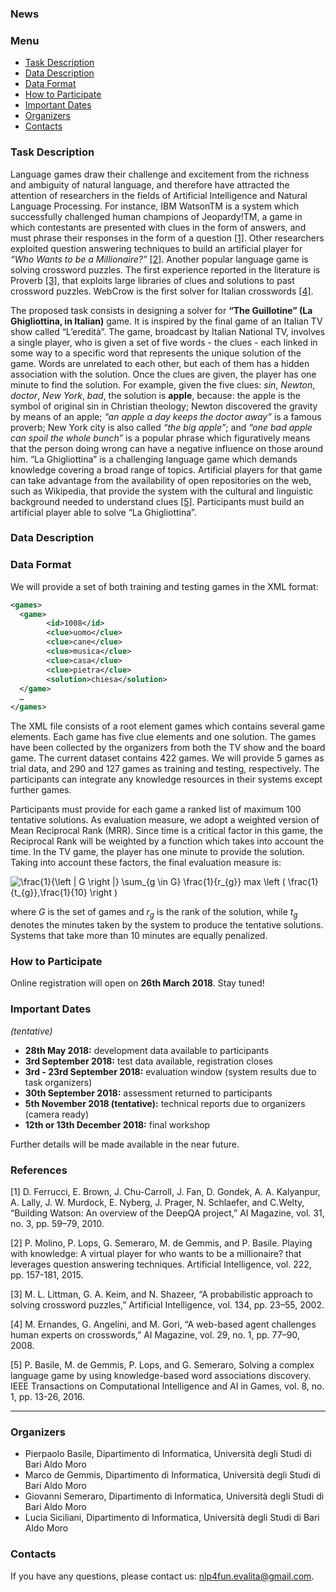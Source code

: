 ### News

### Menu
* [Task Description](#task-description)
* [Data Description](#data-description)
* [Data Format](#data-format)
* [How to Participate](#how-to-participate)
* [Important Dates](#important-dates)
* [Organizers](#organizers)
* [Contacts](#contacts)

### Task Description
Language games draw their challenge and excitement from the richness and ambiguity of natural language, and therefore have attracted the attention of researchers in the fields of Artificial Intelligence and Natural Language Processing.
For instance, IBM WatsonTM is a system which successfully challenged human champions of Jeopardy!TM, a game in which contestants are presented with clues in the form of answers, and must phrase their responses in the form of a question [[1]](#1). Other researchers exploited question answering techniques to build an artificial player for _“Who Wants to be a Millionaire?”_ [[2]](#2). Another popular language game is solving crossword puzzles. The first experience reported in the literature is Proverb [[3]](#3), that exploits large libraries of clues and solutions to past crossword puzzles. WebCrow is the first solver for Italian crosswords [[4]](#4).

The proposed task consists in designing a solver for **“The Guillotine” (La Ghigliottina, in Italian)** game. It is inspired by the final game of an Italian TV show called “L’eredità”. The game, broadcast by Italian National TV, involves a single player, who is given a set of five words - the clues - each linked in some way to a specific word that represents the unique solution of the game. Words are unrelated to each other, but each of them has a hidden association with the solution. Once the clues are given, the player has one minute to find the solution. For example, given the five clues: _sin_, _Newton_, _doctor_, _New York_, _bad_, the solution is **apple**, because: the apple is the symbol of original sin in Christian theology; Newton discovered the gravity by means of an apple; _“an apple a day keeps the doctor away”_ is a famous proverb; New York city is also called _“the big apple”_; and _“one bad apple can spoil the whole bunch”_ is a popular phrase which figuratively means that the person doing wrong can have a negative influence on those around him. “La Ghigliottina” is a challenging language game which demands knowledge covering a broad range of topics. Artificial players for that game can take advantage from the availability of open repositories on the web, such as Wikipedia, that provide the system with the cultural and linguistic background needed to understand clues [[5]](#5).
Participants must build an artificial player able to solve “La Ghigliottina”.

### Data Description

### Data Format
We will provide a set of both training and testing games in the XML format:
```xml
<games>
  <game>
        <id>1008</id>
        <clue>uomo</clue>
        <clue>cane</clue>
        <clue>musica</clue>
        <clue>casa</clue>
        <clue>pietra</clue>
        <solution>chiesa</solution>
  </game>
  …
</games>
```

The XML file consists of a root element games which contains several game elements. Each game has five clue elements and one solution.
The games have been collected by the organizers from both the TV show and the board game. The current dataset contains 422 games. We will provide 5 games as trial data, and 290 and 127 games as training and testing, respectively. The participants can integrate any knowledge resources in their systems except further games.

Participants must provide for each game a ranked list of maximum 100 tentative solutions. As evaluation measure, we adopt a weighted version of Mean Reciprocal Rank (MRR). Since time is a critical factor in this game, the Reciprocal Rank will be weighted by a function which takes into account the time. In the TV game, the player has one minute to provide the solution. Taking into account these factors, the final evaluation measure is:

<img src="https://latex.codecogs.com/gif.latex?\frac{1}{\left&space;|&space;G&space;\right&space;|}&space;\sum_{g&space;\in&space;G}&space;\frac{1}{r_{g}}&space;max&space;\left&space;(&space;\frac{1}{t_{g}},\frac{1}{10}&space;\right&space;)" title="\frac{1}{\left | G \right |} \sum_{g \in G} \frac{1}{r_{g}} max \left ( \frac{1}{t_{g}},\frac{1}{10} \right )" />

where *G* is the set of games and *r<sub>g</sub>* is the rank of the solution, while *t<sub>g</sub>* denotes the minutes taken by the system to produce the tentative solutions. Systems that take more than 10 minutes are equally penalized.

### How to Participate

Online registration will open on **26th March 2018**. Stay tuned!

### Important Dates
*(tentative)*

* **28th May 2018:** development data available to participants
* **3rd September 2018:** test data available, registration closes
* **3rd - 23rd September 2018:** evaluation window (system results due to task organizers)
* **30th September 2018:** assessment returned to participants
* **5th November 2018 (tentative):** technical reports due to organizers (camera ready)
* **12th or 13th December 2018:** final workshop

Further details will be made available in the near future.

### References
[<a name="1">1</a>] D. Ferrucci, E. Brown, J. Chu-Carroll, J. Fan, D. Gondek, A. A. Kalyanpur, A. Lally, J. W. Murdock, E. Nyberg, J. Prager, N. Schlaefer, and C.Welty, “Building Watson: An overview of the DeepQA project,” AI Magazine, vol. 31, no. 3, pp. 59–79, 2010.

[<a name="2">2</a>] P. Molino, P. Lops, G. Semeraro, M. de Gemmis, and P. Basile. Playing with knowledge: A virtual player for who wants to be a millionaire? that leverages question answering techniques. Artificial Intelligence, vol. 222, pp. 157-181, 2015.

[<a name="3">3</a>] M. L. Littman, G. A. Keim, and N. Shazeer, “A probabilistic approach to solving crossword puzzles,” Artificial Intelligence, vol. 134, pp. 23–55, 2002.

[<a name="4">4</a>] M. Ernandes, G. Angelini, and M. Gori, “A web-based agent challenges human experts on crosswords,” AI Magazine, vol. 29, no. 1, pp. 77–90, 2008.

[<a name="5">5</a>] P. Basile, M. de Gemmis, P. Lops, and G. Semeraro, Solving a complex language game by using knowledge-based word associations discovery. IEEE Transactions on Computational Intelligence and AI in Games, vol. 8, no. 1, pp. 13-26, 2016.

---

### Organizers
* Pierpaolo Basile, Dipartimento di Informatica, Università degli Studi di Bari Aldo Moro
* Marco de Gemmis, Dipartimento di Informatica, Università degli Studi di Bari Aldo Moro
* Giovanni Semeraro, Dipartimento di Informatica, Università degli Studi di Bari Aldo Moro
* Lucia Siciliani, Dipartimento di Informatica, Università degli Studi di Bari Aldo Moro

### Contacts
If you have any questions, please contact us: <nlp4fun.evalita@gmail.com>.
